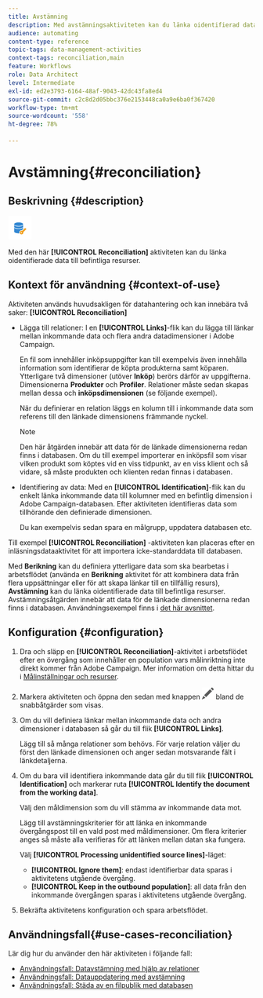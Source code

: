 ```yaml
---
title: Avstämning
description: Med avstämningsaktiviteten kan du länka oidentifierad data till befintliga resurser.
audience: automating
content-type: reference
topic-tags: data-management-activities
context-tags: reconciliation,main
feature: Workflows
role: Data Architect
level: Intermediate
exl-id: ed2e3793-6164-48af-9043-42dc43fa8ed4
source-git-commit: c2c8d2d05bbc376e2153448ca0a9e6ba0f367420
workflow-type: tm+mt
source-wordcount: '558'
ht-degree: 78%

---
```


# Avstämning{#reconciliation}

## Beskrivning {#description}

![](assets/reconciliation.png)

Med den här **[!UICONTROL Reconciliation]** aktiviteten kan du länka oidentifierade data till befintliga resurser.

## Kontext för användning {#context-of-use}

Aktiviteten används huvudsakligen för datahantering och kan innebära två saker: **[!UICONTROL Reconciliation]**

* Lägga till relationer: I en **[!UICONTROL Links]**-flik kan du lägga till länkar mellan inkommande data och flera andra datadimensioner i Adobe Campaign.

  En fil som innehåller inköpsuppgifter kan till exempelvis även innehålla information som identifierar de köpta produkterna samt köparen.  Ytterligare två dimensioner (utöver **Inköp**) berörs därför av uppgifterna. Dimensionerna **Produkter** och **Profiler**.  Relationer måste sedan skapas mellan dessa och **inköpsdimensionen** (se följande exempel).

  När du definierar en relation läggs en kolumn till i inkommande data som referens till den länkade dimensionens främmande nyckel.

  >[!NOTE]
  >
  >Den här åtgärden innebär att data för de länkade dimensionerna redan finns i databasen.  Om du till exempel importerar en inköpsfil som visar vilken produkt som köptes vid en viss tidpunkt, av en viss klient och så vidare, så måste produkten och klienten redan finnas i databasen.

* Identifiering av data: Med en **[!UICONTROL Identification]**-flik kan du enkelt länka inkommande data till kolumner med en befintlig dimension i Adobe Campaign-databasen.  Efter aktiviteten identifieras data som tillhörande den definierade dimensionen.

  Du kan exempelvis sedan spara en målgrupp, uppdatera databasen etc.

Till exempel **[!UICONTROL Reconciliation]** -aktiviteten kan placeras efter en inläsningsdataaktivitet för att importera icke-standarddata till databasen.

Med **Berikning** kan du definiera ytterligare data som ska bearbetas i arbetsflödet (använda en **Berikning** aktivitet för att kombinera data från flera uppsättningar eller för att skapa länkar till en tillfällig resurs), **Avstämning** kan du länka oidentifierade data till befintliga resurser. Avstämningsåtgärden innebär att data för de länkade dimensionerna redan finns i databasen. Användningsexempel finns i [det här avsnittet](#use-cases-reconciliation).


## Konfiguration {#configuration}

1. Dra och släpp en **[!UICONTROL Reconciliation]**-aktivitet i arbetsflödet efter en övergång som innehåller en population vars målinriktning inte direkt kommer från Adobe Campaign.  Mer information om detta hittar du i [Målinställningar och resurser](../../automating/using/query.md#targeting-dimensions-and-resources).
1. Markera aktiviteten och öppna den sedan med knappen ![](assets/edit_darkgrey-24px.png) bland de snabbåtgärder som visas.
1. Om du vill definiera länkar mellan inkommande data och andra dimensioner i databasen så går du till flik **[!UICONTROL Links]**.

   Lägg till så många relationer som behövs.  För varje relation väljer du först den länkade dimensionen och anger sedan motsvarande fält i länkdetaljerna.

1. Om du bara vill identifiera inkommande data går du till flik **[!UICONTROL Identification]** och markerar ruta **[!UICONTROL Identify the document from the working data]**.

   Välj den måldimension som du vill stämma av inkommande data mot.

   Lägg till avstämningskriterier för att länka en inkommande övergångspost till en vald post med måldimensioner.  Om flera kriterier anges så måste alla verifieras för att länken mellan datan ska fungera.

   Välj **[!UICONTROL Processing unidentified source lines]**-läget:

   * **[!UICONTROL Ignore them]**: endast identifierbar data sparas i aktivitetens utgående övergång.
   * **[!UICONTROL Keep in the outbound population]**: all data från den inkommande övergången sparas i aktivitetens utgående övergång.

1. Bekräfta aktivitetens konfiguration och spara arbetsflödet.


## Användningsfall{#use-cases-reconciliation}

Lär dig hur du använder den här aktiviteten i följande fall:

* [Användningsfall: Datavstämning med hjälp av relationer](../../automating/using/reconciliation-using-relations.md)
* [Användningsfall: Datauppdatering med avstämning](../../automating/using/data-update-reconciliation.md)
* [Användningsfall: Städa av en filpublik med databasen](../../automating/using/reconcile-file-audience-with-database.md)
